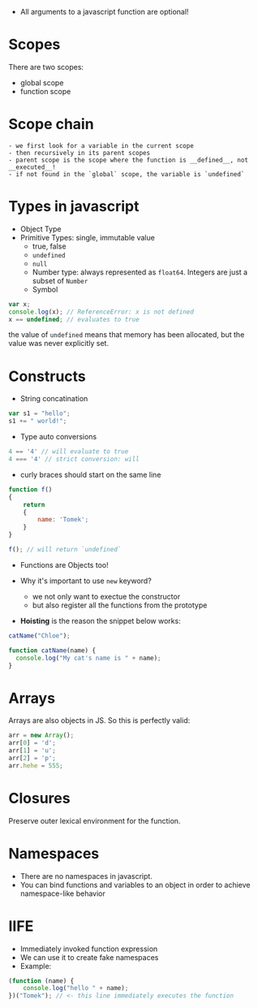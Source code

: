 - All arguments to a javascript function are optional!

# Scopes
There are two scopes:
- global scope 
- function scope

# Scope chain
    - we first look for a variable in the current scope 
    - then recursively in its parent scopes
    - parent scope is the scope where the function is __defined__, not __executed__!
    - if not found in the `global` scope, the variable is `undefined`


# Types in javascript
- Object Type
- Primitive Types: single, immutable value
    - true, false
    - `undefined`
    - `null`
    - Number type: always represented as `float64`. Integers are just a subset of `Number`
    - Symbol

```js
var x;
console.log(x); // ReferenceError: x is not defined
x == undefined; // evaluates to true
```

the value of `undefined` means that memory has been allocated, but the value was never explicitly set.


# Constructs

* String concatination
```js
var s1 = "hello";
s1 += " world!";
```

* Type auto conversions
```js
4 == '4' // will evaluate to true
4 === '4' // strict conversion: will
```

* curly braces should start on the same line
```js
function f()
{
    return
    {
        name: 'Tomek';
    }
}

f(); // will return `undefined`
```


* Functions are Objects too!
* Why it's important to use `new` keyword?
    - we not only want to exectue the constructor
    - but also register all the functions from the prototype


* __Hoisting__ is the reason the snippet below works:
```js
catName("Chloe");

function catName(name) {
  console.log("My cat's name is " + name);
}
```

# Arrays
Arrays are also objects in JS. So this is perfectly valid:
```js
arr = new Array();
arr[0] = 'd';
arr[1] = 'u';
arr[2] = 'p';
arr.hehe = 555;
```

# Closures
Preserve outer lexical environment for the function.

# Namespaces
* There are no namespaces in javascript.
* You can bind functions and variables to an object in order to achieve namespace-like behavior

# IIFE 
* Immediately invoked function expression
* We can use it to create fake namespaces
* Example:
```js
(function (name) {
    console.log("hello " + name);
})("Tomek"); // <- this line immediately executes the function
```
